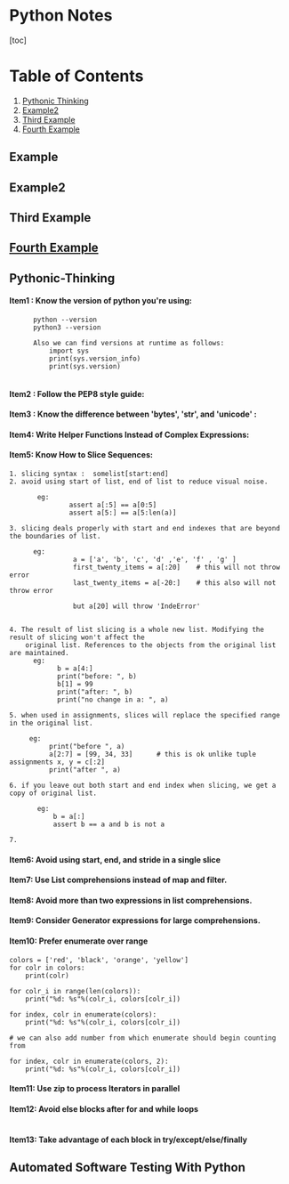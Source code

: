 # Python Notes

[toc]



# Table of Contents

1. [Pythonic Thinking](#Pythonic-Thinking)
2. [Example2](#example2)
3. [Third Example](#third-example)
4. [Fourth Example](#fourth-examplehttpwwwfourthexamplecom)


## Example
## Example2
## Third Example
## [Fourth Example](http://www.fourthexample.com) 





## Pythonic-Thinking

#### Item1 : Know the version of python you're using:
```
      python --version
      python3 --version 
      
      Also we can find versions at runtime as follows:
          import sys
          print(sys.version_info)
          print(sys.version)
          
```

#### Item2 : Follow the PEP8 style guide:


#### Item3 : Know the difference between 'bytes', 'str', and 'unicode' :


#### Item4: Write Helper Functions Instead of Complex Expressions:


#### Item5: Know How to Slice Sequences:
```
1. slicing syntax :  somelist[start:end]
2. avoid using start of list, end of list to reduce visual noise.
          
       eg: 
               assert a[:5] == a[0:5]
               assert a[5:] == a[5:len(a)]
               
3. slicing deals properly with start and end indexes that are beyond the boundaries of list.

      eg:
                a = ['a', 'b', 'c', 'd' ,'e', 'f' , 'g' ]
                first_twenty_items = a[:20]    # this will not throw error
                last_twenty_items = a[-20:]    # this also will not throw error
                
                but a[20] will throw 'IndeError'
               
               
4. The result of list slicing is a whole new list. Modifying the result of slicing won't affect the 
    original list. References to the objects from the original list are maintained.
      eg:
            b = a[4:]
            print("before: ", b)
            b[1] = 99
            print("after: ", b)
            print("no change in a: ", a)
            
5. when used in assignments, slices will replace the specified range in the original list.

     eg:
          print("before ", a)
          a[2:7] = [99, 34, 33]      # this is ok unlike tuple assignments x, y = c[:2]
          print("after ", a)

6. if you leave out both start and end index when slicing, we get a copy of original list.
   
       eg: 
           b = a[:]
           assert b == a and b is not a

7.  
```
#### Item6: Avoid using start, end, and stride in a single slice

#### Item7: Use List comprehensions instead of map and filter.


#### Item8: Avoid more than two expressions in  list comprehensions.

#### Item9: Consider Generator expressions for large comprehensions.

#### Item10: Prefer enumerate over range
```
colors = ['red', 'black', 'orange', 'yellow']
for colr in colors:
    print(colr)

for colr_i in range(len(colors)):
    print("%d: %s"%(colr_i, colors[colr_i])
    
for index, colr in enumerate(colors):
    print("%d: %s"%(colr_i, colors[colr_i])
    
# we can also add number from which enumerate should begin counting from 
   
for index, colr in enumerate(colors, 2):
    print("%d: %s"%(colr_i, colors[colr_i])
```

#### Item11: Use zip to process Iterators in parallel



#### Item12: Avoid else blocks after for and while loops
```

```

#### Item13: Take advantage of each block in try/except/else/finally



## Automated Software Testing With Python